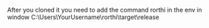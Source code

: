 After you cloned it you need to add the command rorthi in the env in window C:\Users\YourUsername\\rorthi\target\release
